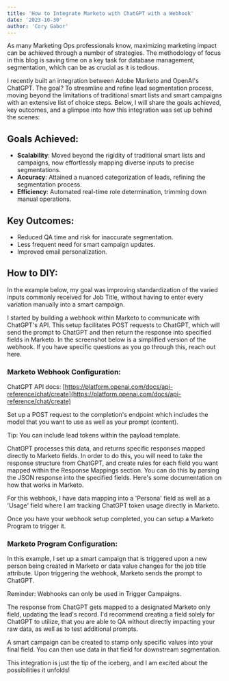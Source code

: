 ```yaml
---
title: 'How to Integrate Marketo with ChatGPT with a Webhook'
date: '2023-10-30'
author: 'Cory Gabor'
---
```


As many Marketing Ops professionals know, maximizing marketing impact can be achieved through a number of strategies. The methodology of focus in this blog is saving time on a key task for database management, segmentation, which can be as crucial as it is tedious. 

I recently built an integration between Adobe Marketo and OpenAI's ChatGPT. The goal? To streamline and refine lead segmentation process, moving beyond the limitations of traditional smart lists and smart campaigns with an extensive list of choice steps. Below, I will share the goals achieved, key outcomes, and a glimpse into how this integration was set up behind the scenes:

## Goals Achieved:

- **Scalability**: Moved beyond the rigidity of traditional smart lists and campaigns, now effortlessly mapping diverse inputs to precise segmentations.
- **Accuracy**: Attained a nuanced categorization of leads, refining the segmentation process.
- **Efficiency**: Automated real-time role determination, trimming down manual operations.

## Key Outcomes:

- Reduced QA time and risk for inaccurate segmentation.
- Less frequent need for smart campaign updates.
- Improved email personalization.

## How to DIY:

In the example below, my goal was improving standardization of the varied inputs commonly received for Job Title, without having to enter every variation manually into a smart campaign. 

I started by building a webhook within Marketo to communicate with ChatGPT's API. This setup facilitates POST requests to ChatGPT, which will send the prompt to ChatGPT and then return the response into specified fields in Marketo. In the screenshot below is a simplified version of the webhook. If you have specific questions as you go through this, reach out here. 

### Marketo Webhook Configuration:

ChatGPT API docs: [https://platform.openai.com/docs/api-reference/chat/create](https://platform.openai.com/docs/api-reference/chat/create)

Set up a POST request to the completion's endpoint which includes the model that you want to use as well as your prompt (content).

Tip: You can include lead tokens within the payload template.

ChatGPT processes this data, and returns specific responses mapped directly to Marketo fields. In order to do this, you will need to take the response structure from ChatGPT, and create rules for each field you want mapped within the Response Mappings section. You can do this by parsing the JSON response into the specified fields. Here's some documentation on how that works in Marketo.

For this webhook, I have data mapping into a 'Persona' field as well as a 'Usage' field where I am tracking ChatGPT token usage directly in Marketo.

Once you have your webhook setup completed, you can setup a Marketo Program to trigger it.

### Marketo Program Configuration:

In this example, I set up a smart campaign that is triggered upon a new person being created in Marketo or data value changes for the job title attribute. Upon triggering the webhook, Marketo sends the prompt to ChatGPT.

Reminder: Webhooks can only be used in Trigger Campaigns.

The response from ChatGPT gets mapped to a designated Marketo only field, updating the lead's record. I'd recommend creating a field solely for ChatGPT to utilize, that you are able to QA without directly impacting your raw data, as well as to test additional prompts. 

A smart campaign can be created to stamp only specific values into your final field. You can then use data in that field for downstream segmentation.

This integration is just the tip of the iceberg, and I am excited about the possibilities it unfolds!


